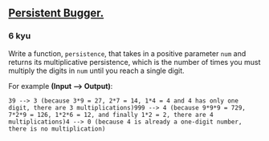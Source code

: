 <h2><a href=https://www.codewars.com/kata/55bf01e5a717a0d57e0000ec/train/csharp target="_blank">Persistent Bugger.</a></h2><h3>6 kyu</h3><p>Write a function, <code>persistence</code>, that takes in a positive parameter <code>num</code> and returns its multiplicative persistence, which is the number of times you must multiply the digits in <code>num</code> until you reach a single digit.</p><p>For example <strong>(Input --&gt; Output)</strong>:</p><pre><code>39 --&gt; 3 (because 3*9 = 27, 2*7 = 14, 1*4 = 4 and 4 has only one digit, there are 3 multiplications)999 --&gt; 4 (because 9*9*9 = 729, 7*2*9 = 126, 1*2*6 = 12, and finally 1*2 = 2, there are 4 multiplications)4 --&gt; 0 (because 4 is already a one-digit number, there is no multiplication)</code></pre>